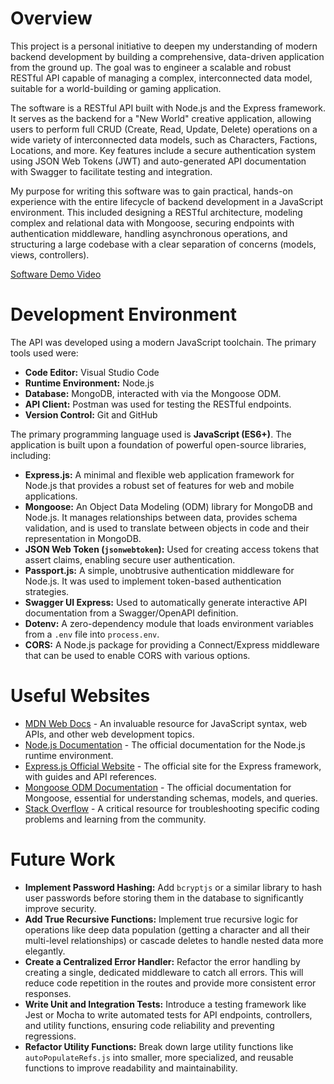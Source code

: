 # Overview

This project is a personal initiative to deepen my understanding of modern backend development by building a comprehensive, data-driven application from the ground up. The goal was to engineer a scalable and robust RESTful API capable of managing a complex, interconnected data model, suitable for a world-building or gaming application.

The software is a RESTful API built with Node.js and the Express framework. It serves as the backend for a "New World" creative application, allowing users to perform full CRUD (Create, Read, Update, Delete) operations on a wide variety of interconnected data models, such as Characters, Factions, Locations, and more. Key features include a secure authentication system using JSON Web Tokens (JWT) and auto-generated API documentation with Swagger to facilitate testing and integration.

My purpose for writing this software was to gain practical, hands-on experience with the entire lifecycle of backend development in a JavaScript environment. This included designing a RESTful architecture, modeling complex and relational data with Mongoose, securing endpoints with authentication middleware, handling asynchronous operations, and structuring a large codebase with a clear separation of concerns (models, views, controllers).

[Software Demo Video](https://youtu.be/Qds-u43hmI4)

# Development Environment

The API was developed using a modern JavaScript toolchain. The primary tools used were:

- **Code Editor:** Visual Studio Code
- **Runtime Environment:** Node.js
- **Database:** MongoDB, interacted with via the Mongoose ODM.
- **API Client:** Postman was used for testing the RESTful endpoints.
- **Version Control:** Git and GitHub

The primary programming language used is **JavaScript (ES6+)**. The application is built upon a foundation of powerful open-source libraries, including:

- **Express.js:** A minimal and flexible web application framework for Node.js that provides a robust set of features for web and mobile applications.
- **Mongoose:** An Object Data Modeling (ODM) library for MongoDB and Node.js. It manages relationships between data, provides schema validation, and is used to translate between objects in code and their representation in MongoDB.
- **JSON Web Token (`jsonwebtoken`):** Used for creating access tokens that assert claims, enabling secure user authentication.
- **Passport.js:** A simple, unobtrusive authentication middleware for Node.js. It was used to implement token-based authentication strategies.
- **Swagger UI Express:** Used to automatically generate interactive API documentation from a Swagger/OpenAPI definition.
- **Dotenv:** A zero-dependency module that loads environment variables from a `.env` file into `process.env`.
- **CORS:** A Node.js package for providing a Connect/Express middleware that can be used to enable CORS with various options.

# Useful Websites

- [MDN Web Docs](https://developer.mozilla.org/en-US/) - An invaluable resource for JavaScript syntax, web APIs, and other web development topics.
- [Node.js Documentation](https://nodejs.org/en/docs/) - The official documentation for the Node.js runtime environment.
- [Express.js Official Website](https://expressjs.com/) - The official site for the Express framework, with guides and API references.
- [Mongoose ODM Documentation](https://mongoosejs.com/docs/guide.html) - The official documentation for Mongoose, essential for understanding schemas, models, and queries.
- [Stack Overflow](https://stackoverflow.com/) - A critical resource for troubleshooting specific coding problems and learning from the community.

# Future Work

- **Implement Password Hashing:** Add `bcryptjs` or a similar library to hash user passwords before storing them in the database to significantly improve security.
- **Add True Recursive Functions:** Implement true recursive logic for operations like deep data population (getting a character and all their multi-level relationships) or cascade deletes to handle nested data more elegantly.
- **Create a Centralized Error Handler:** Refactor the error handling by creating a single, dedicated middleware to catch all errors. This will reduce code repetition in the routes and provide more consistent error responses.
- **Write Unit and Integration Tests:** Introduce a testing framework like Jest or Mocha to write automated tests for API endpoints, controllers, and utility functions, ensuring code reliability and preventing regressions.
- **Refactor Utility Functions:** Break down large utility functions like `autoPopulateRefs.js` into smaller, more specialized, and reusable functions to improve readability and maintainability.
